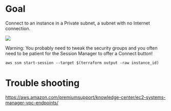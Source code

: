 # Goal

Connect to an instance in a Private subnet, a subnet with no Internet connection.

<img src="https://s.natalian.org/2022-06-26/ssm.png">

Warning: You probably need to tweak the security groups and you often need to
be patient for the Session Manager to offer a Connect button!

    aws ssm start-session --target $(terraform output -raw instance_id)

# Trouble shooting

https://aws.amazon.com/premiumsupport/knowledge-center/ec2-systems-manager-vpc-endpoints/
